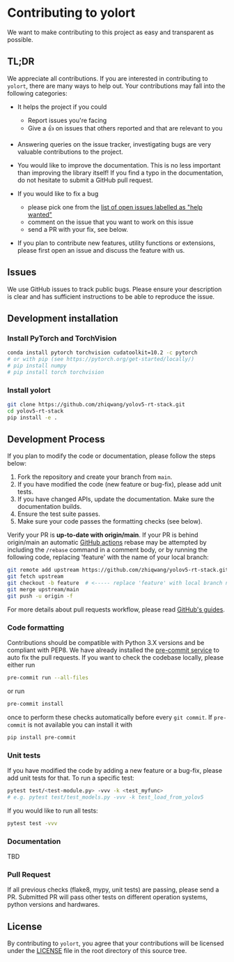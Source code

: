 # Contributing to yolort

We want to make contributing to this project as easy and transparent as possible.

## TL;DR

We appreciate all contributions. If you are interested in contributing to `yolort`, there are many ways to help out. Your contributions may fall into the following categories:

- It helps the project if you could

  - Report issues you're facing
  - Give a :+1: on issues that others reported and that are relevant to you

- Answering queries on the issue tracker, investigating bugs are very valuable contributions to the project.

- You would like to improve the documentation. This is no less important than improving the library itself! If you find a typo in the documentation, do not hesitate to submit a GitHub pull request.

- If you would like to fix a bug

  - please pick one from the [list of open issues labelled as "help wanted"](https://github.com/zhiqwang/yolov5-rt-stack/issues?q=is%3Aopen+is%3Aissue+label%3A%22help+wanted%22)
  - comment on the issue that you want to work on this issue
  - send a PR with your fix, see below.

- If you plan to contribute new features, utility functions or extensions, please first open an issue and discuss the feature with us.

## Issues

We use GitHub issues to track public bugs. Please ensure your description is clear and has sufficient instructions to be able to reproduce the issue.

## Development installation

### Install PyTorch and TorchVision

```bash
conda install pytorch torchvision cudatoolkit=10.2 -c pytorch
# or with pip (see https://pytorch.org/get-started/locally/)
# pip install numpy
# pip install torch torchvision
```

### Install yolort

```bash
git clone https://github.com/zhiqwang/yolov5-rt-stack.git
cd yolov5-rt-stack
pip install -e .
```

## Development Process

If you plan to modify the code or documentation, please follow the steps below:

1. Fork the repository and create your branch from `main`.
1. If you have modified the code (new feature or bug-fix), please add unit tests.
1. If you have changed APIs, update the documentation. Make sure the documentation builds.
1. Ensure the test suite passes.
1. Make sure your code passes the formatting checks (see below).

Verify your PR is **up-to-date with origin/main**. If your PR is behind origin/main an automatic [GitHub actions](.github/workflows/rebase.yml) rebase may be attempted by including the `/rebase` command in a comment body, or by running the following code, replacing 'feature' with the name of your local branch:

```bash
git remote add upstream https://github.com/zhiqwang/yolov5-rt-stack.git
git fetch upstream
git checkout -b feature  # <----- replace 'feature' with local branch name
git merge upstream/main
git push -u origin -f
```

For more details about pull requests workflow, please read [GitHub's guides](https://docs.github.com/en/github/collaborating-with-issues-and-pull-requests/creating-a-pull-request).

### Code formatting

Contributions should be compatible with Python 3.X versions and be compliant with PEP8. We have already installed the [pre-commit service](https://github.com/apps/pre-commit-ci) to auto fix the pull requests. If you want to check the codebase locally, please either run

```bash
pre-commit run --all-files
```

or run

```bash
pre-commit install
```

once to perform these checks automatically before every `git commit`. If `pre-commit` is not available you can install it with

```bash
pip install pre-commit
```

### Unit tests

If you have modified the code by adding a new feature or a bug-fix, please add unit tests for that. To run a specific test:

```bash
pytest test/<test-module.py> -vvv -k <test_myfunc>
# e.g. pytest test/test_models.py -vvv -k test_load_from_yolov5
```

If you would like to run all tests:

```bash
pytest test -vvv
```

### Documentation

TBD

### Pull Request

If all previous checks (flake8, mypy, unit tests) are passing, please send a PR. Submitted PR will pass other tests on different operation systems, python versions and hardwares.

## License

By contributing to `yolort`, you agree that your contributions will be licensed under the [LICENSE](LICENSE) file in the root directory of this source tree.
